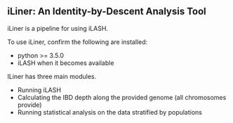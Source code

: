 iLiner: An Identity-by-Descent Analysis Tool
--------------------------------------------

iLiner is a pipeline for using iLASH. 

To use iLiner, confirm the following are installed:
   
   - python >= 3.5.0
   - iLASH when it becomes available

ILiner has three main modules.
       
   - Running iLASH
   - Calculating the IBD depth along the provided genome (all chromosomes provide)
   - Running statistical analysis on the data stratified by populations


